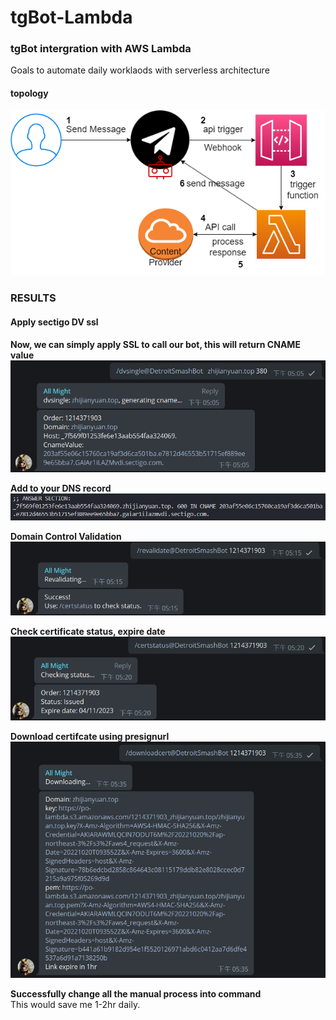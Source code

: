 # tgBot-Lambda
### tgBot intergration with AWS Lambda
Goals to automate daily worklaods with serverless architecture
#### topology
![alt text](https://github.com/polo871209/tgBot-Lambda/blob/main/images/topology.png?raw=true)    
### RESULTS
#### Apply sectigo DV ssl
**Now, we can simply apply SSL to call our bot, this will return CNAME value**    
![alt text](https://github.com/polo871209/tgBot-Lambda/blob/main/images/applyssl.png?raw=true)    
       
**Add to your DNS record**    
![alt text](https://github.com/polo871209/tgBot-Lambda/blob/main/images/dig.png?raw=true)    
      
**Domain Control Validation**    
![alt text](https://github.com/polo871209/tgBot-Lambda/blob/main/images/revalidate.png?raw=true) 
      
**Check certificate status, expire date**    
![alt text](https://github.com/polo871209/tgBot-Lambda/blob/main/images/certstatus.png?raw=true)  
      
**Download certifcate using presignurl**    
![alt text](https://github.com/polo871209/tgBot-Lambda/blob/main/images/downloadcert.png?raw=true)    
    
**Successfully change all the manual process into command**     
This would save me 1-2hr daily.

